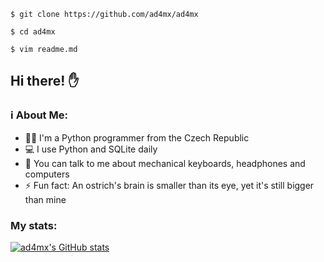 
`$ git clone https://github.com/ad4mx/ad4mx`

`$ cd ad4mx`

`$ vim readme.md`
## Hi there! ✋
### ℹ About Me:
- 👨‍💻 I'm a Python programmer from the Czech Republic
- 💻 I use Python and SQLite daily
- 💬 You can talk to me about mechanical keyboards, headphones and computers
- ⚡ Fun fact: An ostrich's brain is smaller than its eye, yet it's still bigger than mine

### My stats:
[![ad4mx's GitHub stats](https://github-readme-stats.vercel.app/api?username=ad4mx&show_icons=true&theme=ayu-mirage&hide_border=true)](https://github.com/anuraghazra/github-readme-stats)
